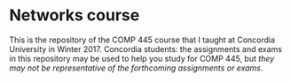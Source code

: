 # Networks course

This is the repository of the COMP 445 course that I taught at
Concordia University in Winter 2017. Concordia students: the
assignments and exams in this repository may be used to help you study
for COMP 445, but *they may not be representative of the forthcoming
assignments or exams*.